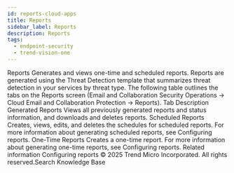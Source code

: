 ```yaml
---
id: reports-cloud-apps
title: Reports
sidebar_label: Reports
description: Reports
tags:
  - endpoint-security
  - trend-vision-one
---
```


 Reports Generates and views one-time and scheduled reports. Reports are generated using the Threat Detection template that summarizes threat detection in your services by threat type. The following table outlines the tabs on the Reports screen (Email and Collaboration Security Operations → Cloud Email and Collaboration Protection → Reports). Tab Description Generated Reports Views all previously generated reports and status information, and downloads and deletes reports. Scheduled Reports Creates, views, edits, and deletes the schedules for scheduled reports. For more information about generating scheduled reports, see Configuring reports. One-Time Reports Creates a one-time report. For more information about generating one-time reports, see Configuring reports. Related information Configuring reports © 2025 Trend Micro Incorporated. All rights reserved.Search Knowledge Base